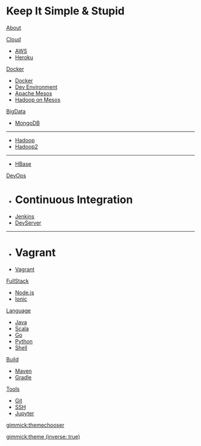 # Keep It Simple & Stupid

[About](about.md)

[Cloud]()

  * [AWS](aws.md)
  * [Heroku](heroku.md)

[Docker]()

  * [Docker](docker.md)
  * [Dev Environment](https://yeopoong.github.io/docker)
  * [Apache Mesos](mesos.md)
  * [Hadoop on Mesos](hadoopOnMesos.md)

[BigData]()

  * [MongoDB](mongodb.md)
  - - - -
  * [Hadoop](hadoop_install.md)
  * [Hadoop2](hadoop2_install.md)
  - - - -
  * [HBase](hbase.md)

[DevOps]()

  * # Continuous Integration
  * [Jenkins](jenkins.md)
  * [DevServer](setup.md)
  - - - -
  * # Vagrant 
  * [Vagrant](vagrant.md)

[FullStack]()

  * [Node.js](nodejs.md)
  * [Ionic](ionic.md)

[Language]()

  * [Java](java.md)
  * [Scala](scala.md)
  * [Go](go.md)
  * [Python](https://yeopoong.github.io/python)
  * [Shell](shell.md)

[Build]()

  * [Maven](maven.md)
  * [Gradle](gradle.md)

[Tools]()

  * [Git](git.md)
  * [SSH](ssh.md)
  * [Jupyter](jupyter.md)

[gimmick:themechooser](bootstrap)

[gimmick:theme (inverse: true)](slate)
